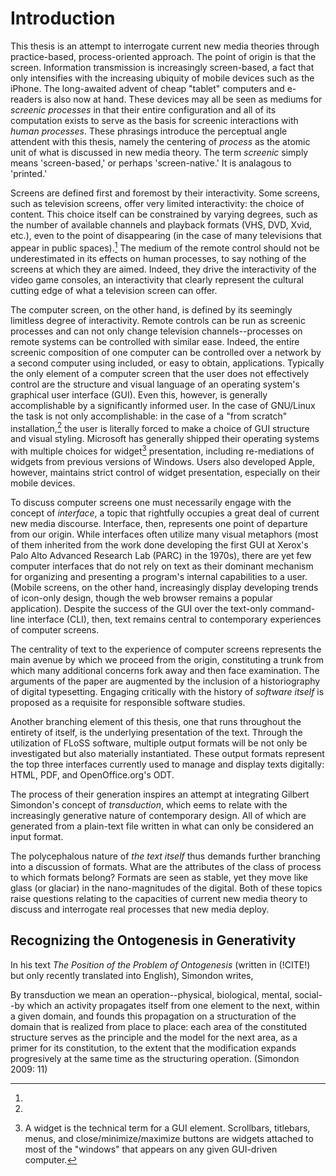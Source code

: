 # Introduction #

This thesis is an attempt to interrogate current new media theories through practice-based, process-oriented approach. The point of origin is that the screen. Information transmission is increasingly screen-based, a fact that only intensifies with the increasing ubiquity of mobile devices such as the iPhone. The long-awaited advent of cheap "tablet" computers and e-readers is also now at hand. These devices may all be seen as mediums for _screenic processes_ in that their entire configuration and all of its computation exists to serve as the basis for screenic interactions with _human processes_. These phrasings introduce the perceptual angle attendent with this thesis, namely the centering of _process_ as the atomic unit of what is discussed in new media theory. The term _screenic_ simply means 'screen-based,' or perhaps 'screen-native.' It is analagous to 'printed.'

Screens are defined first and foremost by their interactivity. Some screens, such as television screens, offer very limited interactivity: the choice of content. This choice itself can be constrained by varying degrees, such as the number of available channels and playback formats (VHS, DVD, Xvid, etc.), even to the point of disappearing (in the case of many televisions that appear in public spaces).[^1] The medium of the remote control should not be underestimated in its effects on human processes, to say nothing of the screens at which they are aimed. Indeed, they drive the interactivity of the video game consoles, an interactivity that clearly represent the cultural cutting edge of what a television screen can offer.

[^1]: 


The computer screen, on the other hand, is defined by its seemingly limitless degree of interactivity. Remote controls can be run as screenic processes and can not only change television channels--processes on remote systems can be controlled with similar ease. Indeed, the entire screenic composition of one computer can be controlled over a network by a second computer using included, or easy to obtain, applications. Typically the only element of a computer screen that the user does not effectively control are the structure and visual language of an operating system's graphical user interface (GUI). Even this, however, is generally accomplishable by a significantly informed user. In the case of GNU/Linux the task is not only accomplishable: in the case of a "from scratch" installation,[^1] the user is literally forced to make a choice of GUI structure and visual styling. Microsoft has generally shipped their operating systems with multiple choices for widget[^2] presentation, including re-mediations of widgets from previous versions of Windows. Users also developed  Apple, however, maintains strict control of widget presentation, especially on their mobile devices.

[^1]: Such as is demanded by no-frills distributions such as Gentoo and ArchLinux, where manual installation and configuration of a GUI is required for use.
[^2]: A widget is the technical term for a GUI element. Scrollbars, titlebars, menus, and close/minimize/maximize buttons are widgets attached to most of the "windows" that appears on any given GUI-driven computer.

To discuss computer screens one must necessarily engage with the concept of _interface_, a topic that rightfully occupies a great deal of current new media discourse. Interface, then, represents one point of departure from our origin. While interfaces often utilize many visual metaphors (most of them inherited from the work done developing the first GUI at Xerox's Palo Alto Advanced Research Lab (PARC) in the 1970s), there are yet few computer interfaces that do not rely on text as their dominant mechanism for organizing and presenting a program's internal capabilities to a user. (Mobile screens, on the other hand, increasingly display developing trends of icon-only design, though the web browser remains a popular application). Despite the success of the GUI over the text-only command-line interface (CLI), then, text remains central to contemporary experiences of computer screens.

The centrality of text to the experience of computer screens represents the main avenue by which we proceed from the origin, constituting a trunk from which many additional concerns fork away and then face examination. The arguments of the paper are augmented by the inclusion of a historiography of digital typesetting. Engaging critically with the history of _software itself_ is proposed as a requisite for responsible software studies.

Another branching element of this thesis, one that runs throughout the entirety of itself, is the underlying presentation of the text. Through the utilization of FLoSS software, multiple output formats will be not only be investigated but also materially instantiated. These output formats represent the top three interfaces currently used to manage and display texts digitally: HTML, PDF, and OpenOffice.org's ODT. 

The process of their generation inspires an attempt at integrating Gilbert Simondon's concept of _transduction_, which eems to relate with the increasingly generative nature of contemporary design.  All of which are generated from a plain-text file written in what can only be considered an input format. 

The polycephalous nature of _the text itself_ thus demands further branching into a discussion of formats. What are the attributes of the class of process to which formats belong? Formats are seen as stable, yet they move like glass (or glaciar) in the nano-magnitudes of the digital. Both of these topics raise questions relating to the capacities of current new media theory to discuss and interrogate real processes that new media deploy.

## Recognizing the Ontogenesis in Generativity ##

In his text _The Position of the Problem of Ontogenesis_ (written in (!CITE!) but only recently translated into English), Simondon writes,

  By transduction we mean an operation--physical, biological, mental, social--by which an activity propagates itself from one element to the next, within a given domain,  and founds this propagation on a structuration of the domain that is realized from place to place: each area of the constituted structure serves as the principle and the model for the next area, as a primer for its constitution, to the extent that the modification expands progresively at the same time as the structuring operation. (Simondon 2009: 11)


